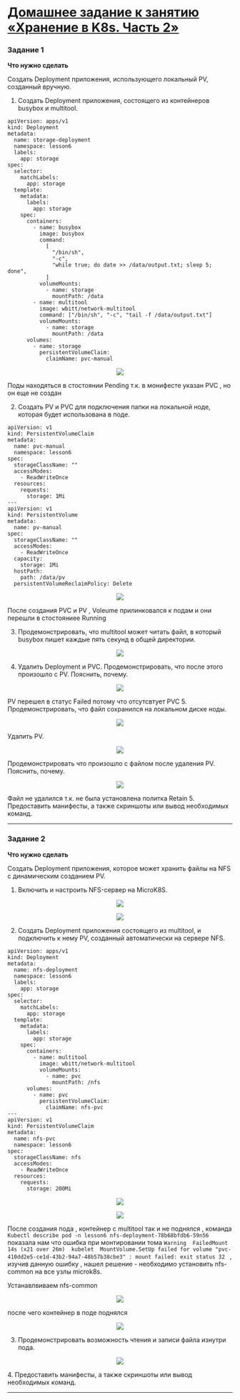 # [Домашнее задание к занятию «Хранение в K8s. Часть 2»](https://github.com/netology-code/kuber-homeworks/tree/main/2.2)

### Задание 1

**Что нужно сделать**

Создать Deployment приложения, использующего локальный PV, созданный вручную.

1. Создать Deployment приложения, состоящего из контейнеров busybox и multitool.
```
apiVersion: apps/v1
kind: Deployment
metadata:
  name: storage-deployment
  namespace: lesson6
  labels:
    app: storage
spec:
  selector:
    matchLabels:
      app: storage
  template:
    metadata:
      labels:
        app: storage
    spec:
      containers:
        - name: busybox
          image: busybox
          command:
            [
              "/bin/sh",
              "-c",
              "while true; do date >> /data/output.txt; sleep 5; done",
            ]
          volumeMounts:
            - name: storage
              mountPath: /data
        - name: multitool
          image: wbitt/network-multitool
          command: ["/bin/sh", "-c", "tail -f /data/output.txt"]
          volumeMounts:
            - name: storage
              mountPath: /data
      volumes:
        - name: storage
          persistentVolumeClaim:
            claimName: pvc-manual

```
<p align="center">
  <img width="" height="" src="./scr/1.png">
</p>
 
 Поды находяться в стостоянии Pending т.к. в монифесте указан PVC , но он еще не создан 

2. Создать PV и PVC для подключения папки на локальной ноде, которая будет использована в поде.
```
apiVersion: v1
kind: PersistentVolumeClaim
metadata:
  name: pvc-manual
  namespace: lesson6
spec:
  storageClassName: ""
  accessModes:
    - ReadWriteOnce
  resources:
    requests:
      storage: 1Mi
---
apiVersion: v1
kind: PersistentVolume
metadata:
  name: pv-manual
spec:
  storageClassName: ""
  accessModes:
    - ReadWriteOnce
  capacity:
    storage: 1Mi
  hostPath:
    path: /data/pv
  persistentVolumeReclaimPolicy: Delete

```
<p align="center">
  <img width="" height="" src="./scr/2.png">
</p>

После создания PVC и PV , Voleume прилинковался к подам и они перешли в стостояниее Running 

3. Продемонстрировать, что multitool может читать файл, в который busybox пишет каждые пять секунд в общей директории. 
<p align="center">
  <img width="" height="" src="./scr/3.png">
</p>

4. Удалить Deployment и PVC. Продемонстрировать, что после этого произошло с PV. Пояснить, почему.
<p align="center">
  <img width="" height="" src="./scr/4.png">
</p>
PV перешел в статус Failed потому что отсутсвтует PVC 
5. Продемонстрировать, что файл сохранился на локальном диске ноды. 
<p align="center">
  <img width="" height="" src="./scr/5.png">
</p>
Удалить PV. 
<p align="center">
  <img width="" height="" src="./scr/6.png">
</p>
 Продемонстрировать что произошло с файлом после удаления PV. Пояснить, почему.
 <p align="center">
  <img width="" height="" src="./scr/7.png">
</p>

Файл не удалился т.к. не была установлена политка Retain
5. Предоставить манифесты, а также скриншоты или вывод необходимых команд.

------

### Задание 2

**Что нужно сделать**

Создать Deployment приложения, которое может хранить файлы на NFS с динамическим созданием PV.

1. Включить и настроить NFS-сервер на MicroK8S.

 <p align="center">
  <img width="" height="" src="./scr/8.png">
</p>

 <p align="center">
  <img width="" height="" src="./scr/9.png">
</p>

2. Создать Deployment приложения состоящего из multitool, и подключить к нему PV, созданный автоматически на сервере NFS.

```
apiVersion: apps/v1
kind: Deployment
metadata:
  name: nfs-deployment
  namespace: lesson6
  labels:
    app: storage
spec:
  selector:
    matchLabels:
      app: storage
  template:
    metadata:
      labels:
        app: storage
    spec:
      containers:
        - name: multitool
          image: wbitt/network-multitool
          volumeMounts:
            - name: pvc
              mountPath: /nfs
      volumes:
        - name: pvc
          persistentVolumeClaim:
            claimName: nfs-pvc
---
apiVersion: v1
kind: PersistentVolumeClaim
metadata:
  name: nfs-pvc
  namespace: lesson6
spec:
  storageClassName: nfs
  accessModes:
    - ReadWriteOnce
  resources:
    requests:
      storage: 200Mi
```

 <p align="center">
  <img width="" height="" src="./scr/10.png">
</p>

 <p align="center">
  <img width="" height="" src="./scr/11.png">
</p>

После создания пода , контейнер с multitool так и не поднялся , команда  ``` Kubectl describe pod -n lesson6 nfs-deployment-78b68bfdb6-59n56 ``` показала нам что ошибка при монтировании тома ```Warning  FailedMount  14s (x21 over 26m)  kubelet  MountVolume.SetUp failed for volume "pvc-410dd2e5-ce1d-43b2-94a7-48b57b38cbe3" : mount failed: exit status 32 ``` , изучив данную ошибку , нашел решение - необходимо установить nfs-common на все узлы microk8s.

Устанавлвиваем nfs-common 
 <p align="center">
  <img width="" height="" src="./scr/12.png">
</p>

после чего контейнер в поде поднялся 
 <p align="center">
  <img width="" height="" src="./scr/13.png">
</p>

3. Продемонстрировать возможность чтения и записи файла изнутри пода. 
 <p align="center">
  <img width="" height="" src="./scr/14.png">
</p>
4. Предоставить манифесты, а также скриншоты или вывод необходимых команд.

------